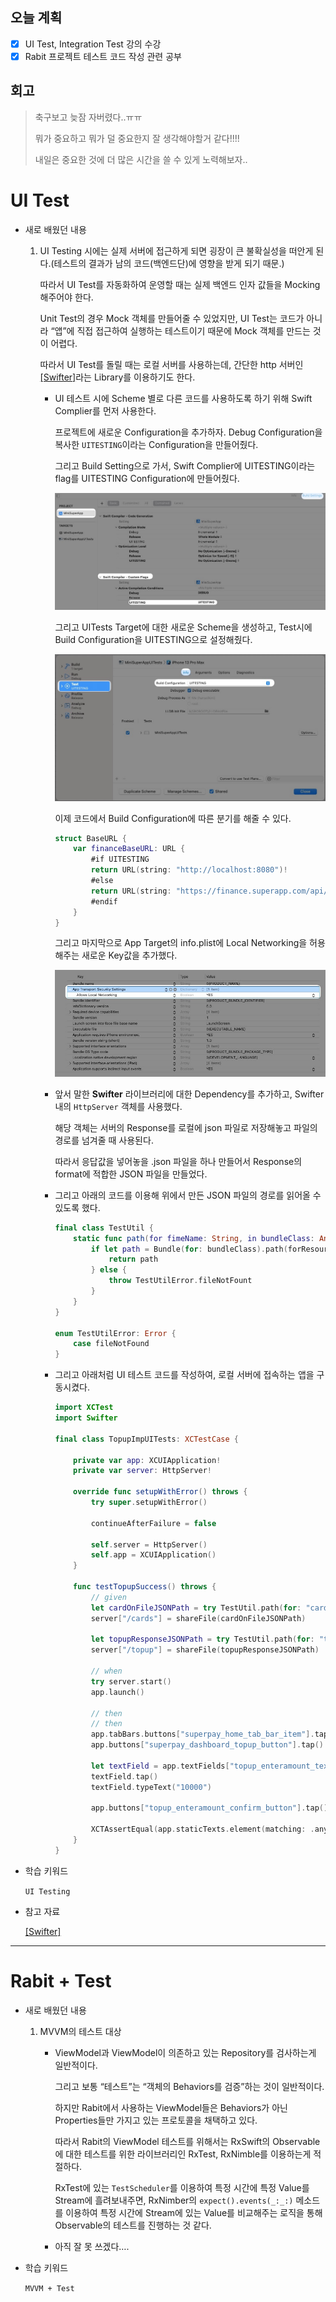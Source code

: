 ## 오늘 계획

- [x] UI Test, Integration Test 강의 수강
- [x] Rabit 프로젝트 테스트 코드 작성 관련 공부

## 회고

> 축구보고 늦잠 자버렸다..ㅠㅠ
>
> 뭐가 중요하고 뭐가 덜 중요한지 잘 생각해야할거 같다!!!!
>
> 내일은 중요한 것에 더 많은 시간을 쓸 수 있게 노력해보자..

# UI Test

- 새로 배웠던 내용

    1.   UI Testing 시에는 실제 서버에 접근하게 되면 굉장이 큰 불확실성을 떠안게 된다.(테스트의 결과가 남의 코드(백엔드단)에 영향을 받게 되기 때문.)

         따라서 UI Test를 자동화하여 운영할 때는 실제 백엔드 인자 값들을 Mocking해주어야 한다.

         Unit Test의 경우 Mock 객체를 만들어줄 수 있었지만, UI Test는 코드가 아니라 “앱”에 직접 접근하여 실행하는 테스트이기 때문에 Mock 객체를 만드는 것이 어렵다.

         따라서 UI Test를 돌릴 때는 로컬 서버를 사용하는데, 간단한 http 서버인 [[Swifter]](https://github.com/httpswift/swifter)라는 Library를 이용하기도 한다.

         -   UI 테스트 시에 Scheme 별로 다른 코드를 사용하도록 하기 위해 Swift Complier를 먼저 사용한다.

             프로젝트에 새로운 Configuration을 추가하자. Debug Configuration을 복사한 `UITESTING`이라는 Configuration을 만들어줬다.

             그리고 Build Setting으로 가서, Swift Complier에 UITESTING이라는 flag를 UITESTING Configuration에 만들어줬다.

             ![SS2022-12-06PM03.29.01](https://raw.githubusercontent.com/Hansolkkim/Image-Upload/forUpload/img/202212061529468.jpg)

             그리고 UITests Target에 대한 새로운 Scheme을 생성하고, Test시에 Build Configuration을 UITESTING으로 설정해줬다.

             ![SS2022-12-06PM03.31.41](https://raw.githubusercontent.com/Hansolkkim/Image-Upload/forUpload/img/202212062049009.jpg)

             이제 코드에서 Build Configuration에 따른 분기를 해줄 수 있다.

             ```swift
             struct BaseURL {
                 var financeBaseURL: URL {
                     #if UITESTING
                     return URL(string: "http://localhost:8080")!
                     #else
                     return URL(string: "https://finance.superapp.com/api/v1")!
                     #endif
                 }
             }
             ```

             그리고 마지막으로 App Target의 info.plist에 Local Networking을 허용해주는 새로운 Key값을 추가했다.

             ![SS2022-12-06PM03.39.37](https://raw.githubusercontent.com/Hansolkkim/Image-Upload/forUpload/img/202212062050512.jpg)

         -   앞서 말한 **Swifter** 라이브러리에 대한 Dependency를 추가하고, Swifter 내의 `HttpServer` 객체를 사용했다.

             해당 객체는 서버의 Response를 로컬에 json 파일로 저장해놓고 파일의 경로를 넘겨줄 때 사용된다.

             따라서 응답값을 넣어놓을 .json 파일을 하나 만들어서 Response의 format에 적합한 JSON 파일을 만들었다.

         -   그리고 아래의 코드를 이용해 위에서 만든 JSON 파일의 경로를 읽어올 수 있도록 했다.

             ```swift
             final class TestUtil {
                 static func path(for fimeName: String, in bundleClass: AnyClass) throws -> String {
                     if let path = Bundle(for: bundleClass).path(forResource: fileName, ofType: nil) {
                         return path
                     } else {
                         throw TestUtilError.fileNotFount
                     }
                 }
             }
             
             enum TestUtilError: Error {
                 case fileNotFound
             }
             ```

         -   그리고 아래처럼 UI 테스트 코드를 작성하여, 로컬 서버에 접속하는 앱을 구동시켰다.

             ```swift
             import XCTest
             import Swifter
             
             final class TopupImpUITests: XCTestCase {
                 
                 private var app: XCUIApplication!
                 private var server: HttpServer!
                 
                 override func setupWithError() throws {
                     try super.setupWithError()
                     
                     continueAfterFailure = false
                     
                     self.server = HttpServer()
                     self.app = XCUIApplication()
                 }
                 
                 func testTopupSuccess() throws {
                     // given
                     let cardOnFileJSONPath = try TestUtil.path(for: "cardOnFile.json", in: type(of: self))
                     server["/cards"] = shareFile(cardOnFileJSONPath)
                     
                     let topupResponseJSONPath = try TestUtil.path(for: "topupSuccessResponse.json", in: type(of: self))
                     server["/topup"] = shareFile(topupResponseJSONPath)
                     
                     // when
                     try server.start()
                     app.launch()
                     
                     // then
                     // then
                     app.tabBars.buttons["superpay_home_tab_bar_item"].tap()
                     app.buttons["superpay_dashboard_topup_button"].tap()
                     
                     let textField = app.textFields["topup_enteramount_textfield"]
                     textField.tap()
                     textField.typeText("10000")
                     
                     app.buttons["topup_enteramount_confirm_button"].tap()
                     
                     XCTAssertEqual(app.staticTexts.element(matching: .any, identifier: "superpay_dashboard_balance_label").label, "10,000")
                 }
             }
             ```

             

-  학습 키워드

    `UI Testing`

- 참고 자료

    [[Swifter]](https://github.com/httpswift/swifter)


---

# Rabit + Test

* 새로 배웠던 내용

    1.   MVVM의 테스트 대상

         -   ViewModel과 ViewModel이 의존하고 있는 Repository를 검사하는게 일반적이다.

             그리고 보통 “테스트”는 “객체의 Behaviors를 검증”하는 것이 일반적이다.

             하지만 Rabit에서 사용하는 ViewModel들은 Behaviors가 아닌 Properties들만 가지고 있는 프로토콜을 채택하고 있다.

             따라서 Rabit의 ViewModel 테스트를 위해서는 RxSwift의 Observable에 대한 테스트를 위한 라이브러리인 RxTest, RxNimble를 이용하는게 적절하다.

             RxTest에 있는 `TestScheduler`를 이용하여 특정 시간에 특정 Value를 Stream에 흘려보내주면, RxNimber의 `expect().events(_:_:)` 메소드를 이용하여 특정 시간에 Stream에 있는 Value를 비교해주는 로직을 통해 Observable의 테스트를 진행하는 것 같다.

         -   아직 잘 못 쓰겠다….

* 학습 키워드

    `MVVM + Test`


